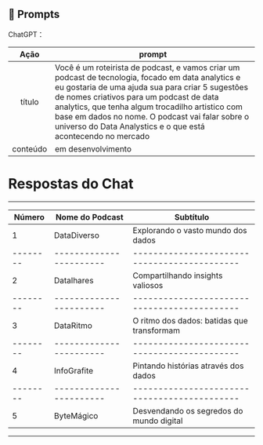 ## 🧠 Prompts
ChatGPT：

|   Ação   | prompt                                                                                                                                                                                                                                                                         |
| :------: | ------------------------------------------------------------------------------------------------------------------------------------------------------------------------------------------------------------------------------------------------------------------------------ |
|  título  | Você é um roteirista de podcast, e vamos criar um podcast de tecnologia, focado em data analytics e eu gostaria de uma ajuda sua para criar 5 sugestões de nomes criativos para um podcast de data analytics, que tenha algum trocadilho artistico com base em dados no nome. O podcast vai falar sobre o universo do Data Analystics e o que está acontecendo no mercado                                                 |
| conteúdo | em desenvolvimento |

# Respostas do Chat
 ______________________________
| Número | Nome do Podcast       | Subtítulo                                  |
|--------|-----------------------|--------------------------------------------|
|   1    | DataDiverso           | Explorando o vasto mundo dos dados         |
|--------|-----------------------|--------------------------------------------|
|   2    | Datalhares            | Compartilhando insights valiosos           |
|--------|-----------------------|--------------------------------------------|
|   3    | DataRitmo             | O ritmo dos dados: batidas que transformam |
|--------|-----------------------|--------------------------------------------|
|   4    | InfoGrafite           | Pintando histórias através dos dados       |
|--------|-----------------------|--------------------------------------------|
|   5    | ByteMágico            | Desvendando os segredos do mundo digital  |
 ------------------------------------------

